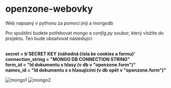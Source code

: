 # openzone-webovky
Web napsaný v pythonu za pomoci jinji a mongodb

Pro spuštění budete potřebovat mongo a *config.py* soubor, který vložíte do projektu. Ten bude obsahovat následující

\
**secret = b'SECRET KEY (náhodná čísla ke cookies a formu)'**\
**connection_string = "MONGO DB CONNECTION STRING"**\
**form_id = "Id dokumentu s hlasy (v db v "openzone.form")"**\
**names_id = "Id dokumentu s s hlasujícími (v db opět v "openzone.form")"**


![mongo1](https://media.discordapp.net/attachments/782281045236121610/922129471346184262/unknown.png "Pohled na db")
![mongo2](https://media.discordapp.net/attachments/782281045236121610/922129480850485338/unknown.png "Oba dokumenty v openzone.form")
